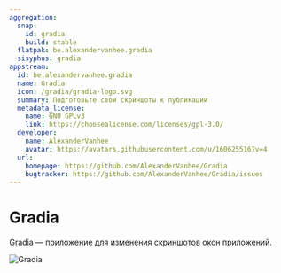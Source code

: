 ```yaml
---
aggregation:
  snap:
    id: gradia
    build: stable
  flatpak: be.alexandervanhee.gradia
  sisyphus: gradia
appstream:
  id: be.alexandervanhee.gradia
  name: Gradia
  icon: /gradia/gradia-logo.svg
  summary: Подготовьте свои скриншоты к публикации
  metadata_license:
    name: GNU GPLv3
    link: https://choosealicense.com/licenses/gpl-3.0/
  developer:
    name: AlexanderVanhee
    avatar: https://avatars.githubusercontent.com/u/160625516?v=4
  url:
    homepage: https://github.com/AlexanderVanhee/Gradia
    bugtracker: https://github.com/AlexanderVanhee/Gradia/issues
---
```


# Gradia

Gradia — приложение для изменения скриншотов окон приложений.

![Gradia](/gradia/gradia-1.png)

<!--@include: @apps/.parts/install/content-repo.md-->
<!--@include: @apps/.parts/install/content-flatpak.md-->
<!--@include: @apps/.parts/install/content-snap.md-->
